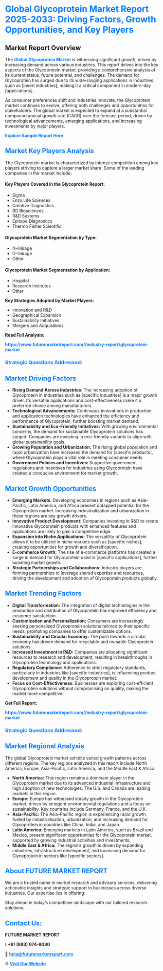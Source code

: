 <h1 style="color: #007BFF;">Global Glycoprotein Market Report 2025-2033: Driving Factors, Growth Opportunities, and Key Players</h1>

<section id="overview">
<h2>Market Report Overview</h2>
<p>The <a href="https://www.futuremarketreport.com//industry-report/glycoprotein-market" style="color: #007BFF; text-decoration: none;"><strong>Global Glycoprotein Market</strong></a> is witnessing significant growth, driven by increasing demand across various industries. This report delves into the key aspects of the Glycoprotein market, providing a comprehensive analysis of its current status, future potential, and challenges. The demand for Glycoprotein has surged due to its wide-ranging applications in industries such as [insert industries], making it a critical component in modern-day [applications].</p>
<p>As consumer preferences shift and industries innovate, the Glycoprotein market continues to evolve, offering both challenges and opportunities for stakeholders. The global market is expected to expand at a substantial compound annual growth rate (CAGR) over the forecast period, driven by technological advancements, emerging applications, and increasing investments by major players.</p>
</section>

<section id="overview">
<p><a href="https://www.futuremarketreport.com//request-sample/reportId=80109" style="color: #007BFF; text-decoration: none;"><strong>Explore Sample Report Here</strong></a></p>
</section>

<section id="key-players">
<h2 style="color: #007BFF;">Market Key Players Analysis</h2>
<p>The Glycoprotein market is characterized by intense competition among key players striving to capture a larger market share. Some of the leading companies in the market include:</p>
<h4>Key Players Covered in the Glycoprotein Report:</h4>
<ul><li>Sigma</li><li>Enzo Life Sciences</li><li>Creative Diagnostics</li><li>BD Biosciences</li><li>R&amp;D Systems</li><li>Epitope Diagnostics</li><li>Thermo Fisher Scientific</li></ul>
<h4>Glycoprotein Market Segmentation by Type:</h4>
<ul><li>N-linkage</li><li>O-linkage</li><li>Other</li></ul>

<h4>Glycoprotein Market Segmentation by Application:</h4>
<ul><li>Hospital</li><li>Research Institutes</li><li>Other</li></ul>
<p><strong>Key Strategies Adopted by Market Players:</strong></p>
<ul>
<li>Innovation and R&D</li>
<li>Geographical Expansion</li>
<li>Sustainability Initiatives</li>
<li>Mergers and Acquisitions</li>
</ul>
</section>

<section>
<p><strong>Read Full Analysis: </strong></p><a href="https://www.futuremarketreport.com//industry-report/glycoprotein-market" style="color: #007BFF; text-decoration: none;"><strong>https://www.futuremarketreport.com//industry-report/glycoprotein-market</strong></a>
<h3 style="color: #007BFF;">Strategic Questions Addressed:</h3>
</section>

<section id="driving-factors">
<h2 style="color: #007BFF;">Market Driving Factors</h2>
<ul>
<li><strong>Rising Demand Across Industries:</strong> The increasing adoption of Glycoprotein in industries such as [specific industries] is a major growth driver. Its versatile applications and cost-effectiveness make it a preferred choice among manufacturers.</li>
<li><strong>Technological Advancements:</strong> Continuous innovations in production and application technologies have enhanced the efficiency and performance of Glycoprotein, further boosting market demand.</li>
<li><strong>Sustainability and Eco-Friendly Initiatives:</strong> With growing environmental concerns, the demand for sustainable Glycoprotein solutions has surged. Companies are investing in eco-friendly variants to align with global sustainability goals.</li>
<li><strong>Growing Population and Urbanization:</strong> The rising global population and rapid urbanization have increased the demand for [specific products], where Glycoprotein plays a vital role in meeting consumer needs.</li>
<li><strong>Government Policies and Incentives:</strong> Supportive government regulations and incentives for industries using Glycoprotein have created a conducive environment for market growth.</li>
</ul>
</section>

<section id="growth-opportunities">
<h2 style="color: #007BFF;">Market Growth Opportunities</h2>
<ul>
<li><strong>Emerging Markets:</strong> Developing economies in regions such as Asia-Pacific, Latin America, and Africa present untapped potential for the Glycoprotein market. Increasing industrialization and urbanization in these regions are key growth drivers.</li>
<li><strong>Innovative Product Development:</strong> Companies investing in R&D to create innovative Glycoprotein products with enhanced features and applications are likely to gain a competitive edge.</li>
<li><strong>Expansion into Niche Applications:</strong> The versatility of Glycoprotein allows it to be utilized in niche markets such as [specific niches], creating opportunities for growth and diversification.</li>
<li><strong>E-commerce Growth:</strong> The rise of e-commerce platforms has created a surge in demand for Glycoprotein used in [specific applications], further boosting market growth.</li>
<li><strong>Strategic Partnerships and Collaborations:</strong> Industry players are forming partnerships to leverage shared expertise and resources, driving the development and adoption of Glycoprotein products globally.</li>
</ul>
</section>

<section id="trending-factors">
<h2 style="color: #007BFF;">Market Trending Factors</h2>
<ul>
<li><strong>Digital Transformation:</strong> The integration of digital technologies in the production and distribution of Glycoprotein has improved efficiency and customer satisfaction.</li>
<li><strong>Customization and Personalization:</strong> Consumers are increasingly seeking personalized Glycoprotein solutions tailored to their specific needs, prompting companies to offer customizable options.</li>
<li><strong>Sustainability and Circular Economy:</strong> The push towards a circular economy has driven demand for recyclable and reusable Glycoprotein solutions.</li>
<li><strong>Increased Investment in R&D:</strong> Companies are allocating significant resources to research and development, resulting in breakthroughs in Glycoprotein technology and applications.</li>
<li><strong>Regulatory Compliance:</strong> Adherence to strict regulatory standards, particularly in industries like [specific industries], is influencing product development and quality in the Glycoprotein market.</li>
<li><strong>Focus on Cost-Effectiveness:</strong> Businesses are exploring cost-efficient Glycoprotein solutions without compromising on quality, making the market more competitive.</li>
</ul>
</section>

<section>
<p><strong>Get Full Report: </strong></p><a href="https://www.futuremarketreport.com//industry-report/glycoprotein-market" style="color: #007BFF; text-decoration: none;"><strong>https://www.futuremarketreport.com//industry-report/glycoprotein-market</strong></a>
<h3 style="color: #007BFF;">Strategic Questions Addressed:</h3>
</section>


<section id="regional-analysis">
<h2 style="color: #007BFF;">Market Regional Analysis</h2>
<p>The global Glycoprotein market exhibits varied growth patterns across different regions. The key regions analyzed in this report include North America, Europe, Asia-Pacific, Latin America, and the Middle East & Africa:</p>
<ul>
<li><strong>North America:</strong> This region remains a dominant player in the Glycoprotein market due to its advanced industrial infrastructure and high adoption of new technologies. The U.S. and Canada are leading markets in this region.</li>
<li><strong>Europe:</strong> Europe has witnessed steady growth in the Glycoprotein market, driven by stringent environmental regulations and a focus on sustainability. Key countries include Germany, France, and the U.K.</li>
<li><strong>Asia-Pacific:</strong> The Asia-Pacific region is experiencing rapid growth, fueled by industrialization, urbanization, and increasing demand for Glycoprotein in countries like China, India, and Japan.</li>
<li><strong>Latin America:</strong> Emerging markets in Latin America, such as Brazil and Mexico, present significant opportunities for the Glycoprotein market, supported by growing industrial activities and investments.</li>
<li><strong>Middle East & Africa:</strong> The region’s growth is driven by expanding industries, infrastructure development, and increasing demand for Glycoprotein in sectors like [specific sectors].</li>
</ul>
</section>

<footer>
<h2 style="color: #007BFF;">About FUTURE MARKET REPORT</h2>
<p>We are a trusted name in market research and advisory services, delivering actionable insights and strategic support to businesses across diverse industries. Our expertise lies in offering:</p>

<p>Stay ahead in today’s competitive landscape with our tailored research solutions.</p>

<h2 style="color: #007BFF;">Contact Us:</h2>
<p><strong>FUTURE MARKET REPORT</strong></p>
<p>📞 <strong>+91 (883) 074-8030</strong></p>
<p>📧 <strong><a href="mailto:help@futuremarketreport.com" style="color: #007BFF;">help@futuremarketreport.com</a></strong></p>
<p>🌐 <strong><a href="https://www.futuremarketreport.com/" style="color: #007BFF;">Visit Our Website</a></strong></p>
</footer>